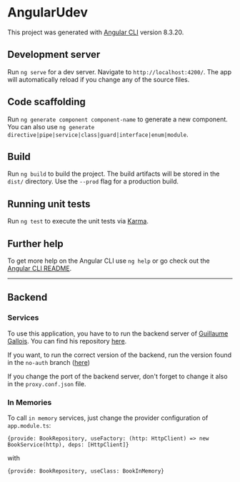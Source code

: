 # AngularUdev

This project was generated with [Angular CLI](https://github.com/angular/angular-cli) version 8.3.20.

## Development server

Run `ng serve` for a dev server. Navigate to `http://localhost:4200/`. The app will automatically reload if you change any of the source files.

## Code scaffolding

Run `ng generate component component-name` to generate a new component. You can also use `ng generate directive|pipe|service|class|guard|interface|enum|module`.

## Build

Run `ng build` to build the project. The build artifacts will be stored in the `dist/` directory. Use the `--prod` flag for a production build.

## Running unit tests

Run `ng test` to execute the unit tests via [Karma](https://karma-runner.github.io).

## Further help

To get more help on the Angular CLI use `ng help` or go check out the [Angular CLI README](https://github.com/angular/angular-cli/blob/master/README.md).

---

## Backend

### Services

To use this application, you have to to run the backend server of [Guillaume Gallois](https://github.com/keuss).
You can find his repository [here](https://github.com/keuss/springboot-udev).

If you want, to run the correct version of the backend, run the version found in the `no-auth` branch ([here](https://github.com/keuss/springboot-udev/tree/no-auth))

If you change the port of the backend server, don't forget to change it also in the `proxy.conf.json` file.

### In Memories

To call `in memory` services, just change  the provider configuration of `app.module.ts`:
```
{provide: BookRepository, useFactory: (http: HttpClient) => new BookService(http), deps: [HttpClient]}
```
with
```
{provide: BookRepository, useClass: BookInMemory}
```
